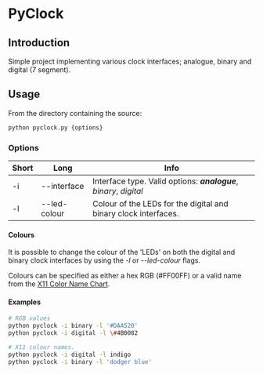 # PyClock

## Introduction
Simple project implementing various clock interfaces; analogue, binary and digital (7 segment).

## Usage
From the directory containing the source:

```bash
python pyclock.py {options}
```

### Options

Short | Long | Info
--- | --- | ---
-i | --interface | Interface type. Valid options: _**analogue**_, *binary*, *digital*
-l | --led-colour | Colour of the LEDs for the digital and binary clock interfaces.


#### Colours
It is possible to change the colour of the 'LEDs' on both the digital and binary clock interfaces by using the *-l* or *--led-colour* flags.

Colours can be specified as either a hex RGB (#FF00FF) or a valid name from the [X11 Color Name Chart](https://en.wikipedia.org/wiki/X11_color_names#Color_name_chart).

#### Examples
```bash
# RGB values
python pyclock -i binary -l '#DAA520'
python pyclock -i digital -l \#4B0082

# X11 colour names.
python pyclock -i digital -l indigo
python pyclock -i binary -l 'dodger blue'
```
